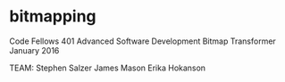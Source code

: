 # bitmapping
Code Fellows 401 Advanced Software Development
Bitmap Transformer
January 2016

TEAM:
Stephen Salzer
James Mason
Erika Hokanson
